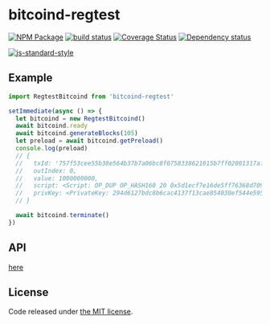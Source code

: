 # bitcoind-regtest

[![NPM Package](https://img.shields.io/npm/v/bitcoind-regtest.svg?style=flat-square)](https://www.npmjs.org/package/bitcoind-regtest)
[![build status](https://img.shields.io/travis/fanatid/bitcoind-regtest.svg?branch=master&style=flat-square)](http://travis-ci.org/fanatid/bitcoind-regtest)
[![Coverage Status](https://img.shields.io/coveralls/fanatid/bitcoind-regtest.svg?style=flat-square)](https://coveralls.io/r/fanatid/bitcoind-regtest)
[![Dependency status](https://img.shields.io/david/fanatid/bitcoind-regtest.svg?style=flat-square)](https://david-dm.org/fanatid/bitcoind-regtest#info=dependencies)

[![js-standard-style](https://cdn.rawgit.com/feross/standard/master/badge.svg)](https://github.com/feross/standard)

## Example

```js
import RegtestBitcoind from 'bitcoind-regtest'

setImmediate(async () => {
  let bitcoind = new RegtestBitcoind()
  await bitcoind.ready
  await bitcoind.generateBlocks(105)
  let preload = await bitcoind.getPreload()
  console.log(preload)
  // {
  //   txId: '757f53cee55b38e564b37b7a06bc8f0758338621015b7ff02001317af0fa3b14',
  //   outIndex: 0,
  //   value: 1000000000,
  //   script: <Script: OP_DUP OP_HASH160 20 0x5d1ecf7e16de5ff76368d709cde74bb52dc7f3c4 OP_EQUALVERIFY OP_CHECKSIG>,
  //   privKey: <PrivateKey: 294d6127bdc8b6cac4137f13cae854030ef544e595e41b8519d8f6d4966d3764, network: regtest>
  // }

  await bitcoind.terminate()
})
```

## API

[here](https://github.com/fanatid/bitcoind-regtest/blob/master/API.md)

## License

Code released under [the MIT license](https://github.com/fanatid/bitcoind-regtest/blob/master/LICENSE).
